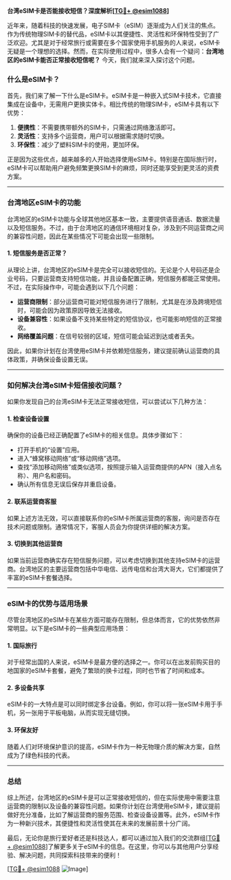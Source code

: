 **台湾eSIM卡是否能接收短信？深度解析[[TG💪+ @esim1088](https://t.me/s/esim1088)]**

近年来，随着科技的快速发展，电子SIM卡（eSIM）逐渐成为人们关注的焦点。作为传统物理SIM卡的替代品，eSIM卡以其便捷性、灵活性和环保特性受到了广泛欢迎。尤其是对于经常旅行或需要在多个国家使用手机服务的人来说，eSIM卡无疑是一个理想的选择。然而，在实际使用过程中，很多人会有一个疑问：**台湾地区的eSIM卡能否正常接收短信呢？** 今天，我们就来深入探讨这个问题。

### 什么是eSIM卡？

首先，我们来了解一下什么是eSIM卡。eSIM卡是一种嵌入式SIM卡技术，它直接集成在设备中，无需用户更换实体卡。相比传统的物理SIM卡，eSIM卡具有以下优势：

1. **便携性**：不需要携带额外的SIM卡，只需通过网络激活即可。
2. **灵活性**：支持多个运营商，用户可以根据需求随时切换。
3. **环保性**：减少了塑料SIM卡的使用，更加环保。

正是因为这些优点，越来越多的人开始选择使用eSIM卡。特别是在国际旅行时，eSIM卡可以帮助用户避免频繁更换SIM卡的麻烦，同时还能享受到更灵活的资费方案。

---

### 台湾地区eSIM卡的功能

台湾地区的eSIM卡功能与全球其他地区基本一致，主要提供语音通话、数据流量以及短信服务。不过，由于台湾地区的通信环境相对复杂，涉及到不同运营商之间的兼容性问题，因此在某些情况下可能会出现一些限制。

#### 1. **短信服务是否正常？**
从理论上讲，台湾地区的eSIM卡是完全可以接收短信的。无论是个人号码还是企业号码，只要运营商支持短信功能，并且设备配置正确，短信服务都能正常使用。不过，在实际操作中，可能会遇到以下几个问题：

- **运营商限制**：部分运营商可能对短信服务进行了限制，尤其是在涉及跨境短信时，可能会因为政策原因导致无法接收。
- **设备兼容性**：如果设备不支持某些特定的短信协议，也可能影响短信的正常接收。
- **网络覆盖问题**：在信号较弱的区域，短信可能会延迟到达或者丢失。

因此，如果你计划在台湾使用eSIM卡并依赖短信服务，建议提前确认运营商的具体政策，并确保设备设置无误。

---

### 如何解决台湾eSIM卡短信接收问题？

如果你发现自己的台湾eSIM卡无法正常接收短信，可以尝试以下几种方法：

#### 1. **检查设备设置**
确保你的设备已经正确配置了eSIM卡的相关信息。具体步骤如下：
- 打开手机的“设置”应用。
- 进入“蜂窝移动网络”或“移动网络”选项。
- 查找“添加移动网络”或类似选项，按照提示输入运营商提供的APN（接入点名称）、用户名和密码。
- 确认所有信息无误后保存并重启设备。

#### 2. **联系运营商客服**
如果上述方法无效，可以直接联系你的eSIM卡所属运营商的客服，询问是否存在技术问题或限制。通常情况下，客服人员会为你提供详细的解决方案。

#### 3. **切换到其他运营商**
如果当前运营商确实存在短信服务问题，可以考虑切换到其他支持eSIM卡的运营商。台湾地区的主要运营商包括中华电信、远传电信和台湾大哥大，它们都提供了丰富的eSIM卡套餐选择。

---

### eSIM卡的优势与适用场景

尽管台湾地区的eSIM卡在某些方面可能存在限制，但总体而言，它的优势依然非常明显。以下是eSIM卡的一些典型应用场景：

#### 1. **国际旅行**
对于经常出国的人来说，eSIM卡是最方便的选择之一。你可以在出发前购买目的地国家的eSIM卡套餐，避免了繁琐的换卡过程，同时也节省了时间和成本。

#### 2. **多设备共享**
eSIM卡的一大特点是可以同时绑定多台设备。例如，你可以将一张eSIM卡用于手机，另一张用于平板电脑，从而实现无缝切换。

#### 3. **环保友好**
随着人们对环境保护意识的提高，eSIM卡作为一种无物理介质的解决方案，自然成为了绿色科技的代表。

---

### 总结

综上所述，台湾地区的eSIM卡是可以正常接收短信的，但在实际使用中需要注意运营商的限制以及设备的兼容性问题。如果你计划在台湾使用eSIM卡，建议提前做好充分准备，比如了解运营商的服务范围、检查设备设置等。此外，eSIM卡作为一种新兴技术，其便捷性和灵活性使其在未来的发展前景十分广阔。

最后，无论你是旅行爱好者还是科技达人，都可以通过加入我们的交流群组[[TG💪+ @esim1088](https://t.me/s/esim1088)]了解更多关于eSIM卡的信息。在这里，你可以与其他用户分享经验、解决问题，共同探索科技带来的便利！

[[TG💪+ @esim1088](https://t.me/s/esim1088) ![Image](https://i.postimg.cc/4NQfJmqS/Snipaste-2025-05-13-00-14-12.png)]